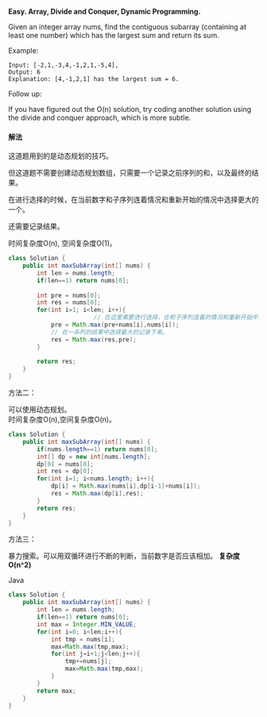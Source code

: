 **Easy.
Array, Divide and Conquer, Dynamic Programming.**

Given an integer array nums, find the contiguous subarray (containing at least one number) which has the largest sum and return its sum.

Example:
```
Input: [-2,1,-3,4,-1,2,1,-5,4],
Output: 6
Explanation: [4,-1,2,1] has the largest sum = 6.
```
Follow up:

If you have figured out the O(n) solution, try coding another solution using the divide and conquer approach, which is more subtle.

#### 解法

这道题用到的是动态规划的技巧。

但这道题不需要创建动态规划数组，只需要一个记录之前序列的和，以及最终的结果。

在进行选择的时候，在当前数字和子序列连着情况和重新开始的情况中选择更大的一个。

还需要记录结果。

时间复杂度O(n), 空间复杂度O(1)。

```java
class Solution {
    public int maxSubArray(int[] nums) {
        int len = nums.length;
        if(len==1) return nums[0];
        
        int pre = nums[0];
        int res = nums[0];
        for(int i=1; i<len; i++){
						// 在这里需要进行选择，在和子序列连着的情况和重新开始中选择更大的一个
            pre = Math.max(pre+nums[i],nums[i]);
            // 在一系列的结果中选择最大的记录下来。
            res = Math.max(res,pre);
        }
        
        return res;
    }
}
```

方法二：  

可以使用动态规划。  
时间复杂度O(n),空间复杂度O(n)。  

```java
class Solution {
    public int maxSubArray(int[] nums) {
        if(nums.length==1) return nums[0]; 
        int[] dp = new int[nums.length];
        dp[0] = nums[0];
        int res = dp[0];
        for(int i=1; i<nums.length; i++){
            dp[i] = Math.max(nums[i],dp[i-1]+nums[i]);
            res = Math.max(dp[i],res);
        }
        return res;
    }
}
```



方法三：　　

暴力搜索。可以用双循环进行不断的判断，当前数字是否应该相加。
**复杂度O(n^2)**

Java
```java
class Solution {
    public int maxSubArray(int[] nums) {
        int len = nums.length;
        if(len==1) return nums[0];
        int max = Integer.MIN_VALUE;
        for(int i=0; i<len;i++){
            int tmp = nums[i];
            max=Math.max(tmp,max);
            for(int j=i+1;j<len;j++){
                tmp+=nums[j];
                max=Math.max(tmp,max);
            }
        }
        return max;
    }
}
```



